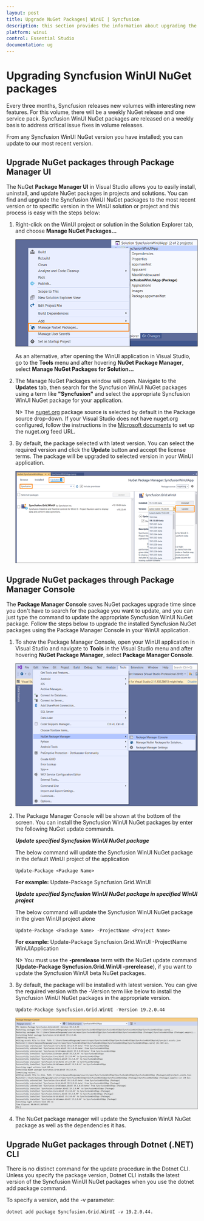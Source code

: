 ```yaml
---
layout: post
title: Upgrade NuGet Packages| WinUI | Syncfusion
description: this section provides the information about upgrading the WinUI NuGet packages to most recent version
platform: winui
control: Essential Studio
documentation: ug
---
```


# Upgrading Syncfusion WinUI NuGet packages

Every three months, Syncfusion releases new volumes with interesting new features. For this volume, there will be a weekly NuGet release and one service pack. Syncfusion WinUI NuGet packages are released on a weekly basis to address critical issue fixes in volume releases.

From any Syncfusion WinUI NuGet version you have installed; you can update to our most recent version.

## Upgrade NuGet packages through Package Manager UI

The NuGet **Package Manager UI** in Visual Studio allows you to easily install, uninstall, and update NuGet packages in projects and solutions. You can find and upgrade the Syncfusion WinUI NuGet packages to the most recent version or to specific version in the WinUI solution or project and this process is easy with the steps below:

1. Right-click on the WinUI project or solution in the Solution Explorer tab, and choose **Manage NuGet Packages...**

    ![Manage NuGet Packages add-in](Upgrade-images/ManageNuGet.png)

    As an alternative, after opening the WinUI application in Visual Studio, go to the **Tools** menu and after hovering **NuGet Package Manager**, select **Manage NuGet Packages for Solution...**

2. The Manage NuGet Packages window will open. Navigate to the **Updates** tab, then search for the Syncfusion WinUI NuGet packages using a term like **"Syncfusion"** and select the appropriate Syncfusion WinUI NuGet package for your application.

    N> The [nuget.org](https://api.nuget.org/v3/index.json) package source is selected by default in the Package source drop-down. If your Visual Studio does not have nuget.org configured, follow the instructions in the [Microsoft documents](https://docs.microsoft.com/en-us/nuget/tools/package-manager-ui#package-sources) to set up the nuget.org feed URL.

3. By default, the package selected with latest version. You can select the required version and click the **Update** button and accept the license terms. The package will be upgraded to selected version in your WinUI application.

    ![WinUI Upgrade](Upgrade-images/NuGetUpgrade.png)

## Upgrade NuGet packages through Package Manager Console

The **Package Manager Console** saves NuGet packages upgrade time since you don't have to search for the package you want to update, and you can just type the command to update the appropriate Syncfusion WinUI NuGet package. Follow the steps below to upgrade the installed Syncfusion NuGet packages using the Package Manager Console in your WinUI application.

1. To show the Package Manager Console, open your WinUI application in Visual Studio and navigate to **Tools** in the Visual Studio menu and after hovering **NuGet Package Manager**, select **Package Manager Console**.

    ![Package Manager Console](Upgrade-images/console.png)

2. The Package Manager Console will be shown at the bottom of the screen. You can install the Syncfusion WinUI NuGet packages by enter the following NuGet update commands.

    ***Update specified Syncfusion WinUI NuGet package***

    The below command will update the Syncfusion WinUI NuGet package in the default WinUI project of the application

    ```
    Update-Package <Package Name>
    ```

    **For example:** Update-Package Syncfusion.Grid.WinUI

    ***Update specified Syncfusion WinUI NuGet package in specified WinUI project***

    The below command will update the Syncfusion WinUI NuGet package in the given WinUI project alone

    ```
    Update-Package <Package Name> -ProjectName <Project Name>
    ```

    **For example:** Update-Package Syncfusion.Grid.WinUI -ProjectName WinUIApplication

    N> You must use the **-prerelease** term with the NuGet update command (**Update-Package Syncfusion.Grid.WinUI -prerelease**), if you want to update the Syncfusion WinUI beta NuGet packages.

3. By default, the package will be installed with latest version. You can give the required version with the -Version term like below to install the Syncfusion WinUI NuGet packages in the appropriate version.

    ```
    Update-Package Syncfusion.Grid.WinUI -Version 19.2.0.44 
    ```

    ![Package Manager Console Output](Upgrade-images/UpdateConsole.png)

4. The NuGet package manager will update the Syncfusion WinUI NuGet package as well as the dependencies it has.


## Upgrade NuGet packages through Dotnet (.NET) CLI

There is no distinct command for the update procedure in the Dotnet CLI. Unless you specify the package version, Dotnet CLI installs the latest version of the Syncfusion WinUI NuGet packages when you use the dotnet add package command.

To specify a version, add the -v parameter:

```
dotnet add package Syncfusion.Grid.WinUI -v 19.2.0.44.
```